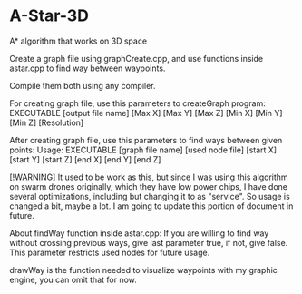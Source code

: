# A-Star-3D
A* algorithm that works on 3D space


Create a graph file using graphCreate.cpp, and use functions inside astar.cpp to find way between waypoints.

Compile them both using any compiler.

For creating graph file, use this parameters to createGraph program: EXECUTABLE [output file name]  [Max X] [Max Y] [Max Z] [Min X] [Min Y] [Min Z] [Resolution]

After creating graph file, use this parameters to find ways between given points: Usage: EXECUTABLE [graph file name] [used node file] [start X] [start Y] [start Z] [end X] [end Y] [end Z]

[!WARNING]
It used to be work as this, but since I was using this algorithm on swarm drones originally, which they have low power chips, I have done several optimizations, including but changing it to as "service". So usage is changed a bit, maybe a lot. I am going to update this portion of document in future.

About findWay function inside astar.cpp: If you are willing to find way without crossing previous ways, give last parameter true, if not, give false. This parameter restricts used nodes for future usage.

drawWay is the function needed to visualize waypoints with my graphic engine, you can omit that for now. 
